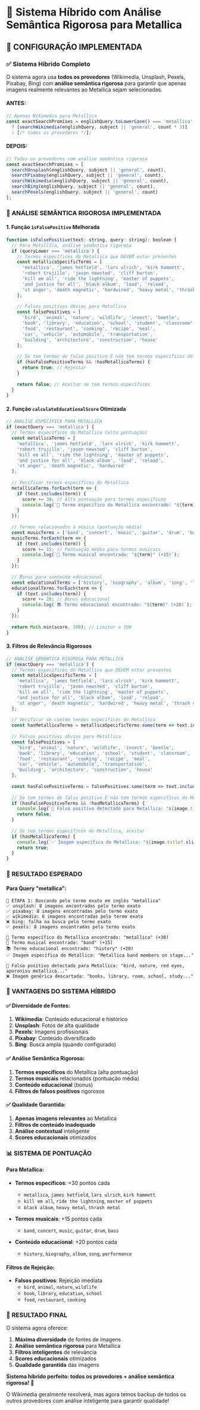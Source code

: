 # 🎸 Sistema Híbrido com Análise Semântica Rigorosa para Metallica

## 🎯 **CONFIGURAÇÃO IMPLEMENTADA**

### ✅ **Sistema Híbrido Completo**

O sistema agora usa **todos os provedores** (Wikimedia, Unsplash, Pexels, Pixabay, Bing) com **análise semântica rigorosa** para garantir que apenas imagens realmente relevantes ao Metallica sejam selecionadas.

#### **ANTES:**
```javascript
// Apenas Wikimedia para Metallica
const exactSearchPromises = englishQuery.toLowerCase() === 'metallica' 
  ? [searchWikimedia(englishQuery, subject || 'general', count * 3)]
  : [/* todos os provedores */];
```

#### **DEPOIS:**
```javascript
// Todos os provedores com análise semântica rigorosa
const exactSearchPromises = [
  searchUnsplash(englishQuery, subject || 'general', count),
  searchPixabay(englishQuery, subject || 'general', count),
  searchWikimedia(englishQuery, subject || 'general', count),
  searchBing(englishQuery, subject || 'general', count),
  searchPexels(englishQuery, subject || 'general', count)
];
```

### 🧠 **ANÁLISE SEMÂNTICA RIGOROSA IMPLEMENTADA**

#### **1. Função `isFalsePositive` Melhorada**
```javascript
function isFalsePositive(text: string, query: string): boolean {
  // Para Metallica, análise semântica rigorosa
  if (queryLower === 'metallica') {
    // Termos específicos do Metallica que DEVEM estar presentes
    const metallicaSpecificTerms = [
      'metallica', 'james hetfield', 'lars ulrich', 'kirk hammett', 
      'robert trujillo', 'jason newsted', 'cliff burton',
      'kill em all', 'ride the lightning', 'master of puppets',
      'and justice for all', 'black album', 'load', 'reload',
      'st anger', 'death magnetic', 'hardwired', 'heavy metal', 'thrash metal'
    ];
    
    // Falsos positivos óbvios para Metallica
    const falsePositives = [
      'bird', 'animal', 'nature', 'wildlife', 'insect', 'beetle',
      'book', 'library', 'education', 'school', 'student', 'classroom',
      'food', 'restaurant', 'cooking', 'recipe', 'meal',
      'car', 'vehicle', 'automobile', 'transportation',
      'building', 'architecture', 'construction', 'house'
    ];
    
    // Se tem termos de falso positivo E não tem termos específicos do Metallica
    if (hasFalsePositiveTerms && !hasMetallicaTerms) {
      return true; // Rejeitar
    }
    
    return false; // Aceitar se tem termos específicos
  }
}
```

#### **2. Função `calculateEducationalScore` Otimizada**
```javascript
// ANÁLISE ESPECÍFICA PARA METALLICA
if (exactQuery === 'metallica') {
  // Termos específicos do Metallica (alta pontuação)
  const metallicaTerms = [
    'metallica', 'james hetfield', 'lars ulrich', 'kirk hammett', 
    'robert trujillo', 'jason newsted', 'cliff burton',
    'kill em all', 'ride the lightning', 'master of puppets',
    'and justice for all', 'black album', 'load', 'reload',
    'st anger', 'death magnetic', 'hardwired'
  ];
  
  // Verificar termos específicos do Metallica
  metallicaTerms.forEach(term => {
    if (text.includes(term)) {
      score += 30; // Alta pontuação para termos específicos
      console.log(`🎸 Termo específico do Metallica encontrado: "${term}" (+30)`);
    }
  });
  
  // Termos relacionados à música (pontuação média)
  const musicTerms = ['band', 'concert', 'music', 'guitar', 'drum', 'bass', 'heavy metal', 'thrash metal', 'rock'];
  musicTerms.forEach(term => {
    if (text.includes(term)) {
      score += 15; // Pontuação média para termos musicais
      console.log(`🎵 Termo musical encontrado: "${term}" (+15)`);
    }
  });
  
  // Bonus para conteúdo educacional
  const educationalTerms = ['history', 'biography', 'album', 'song', 'lyrics', 'performance', 'stage'];
  educationalTerms.forEach(term => {
    if (text.includes(term)) {
      score += 20; // Bonus educacional
      console.log(`📚 Termo educacional encontrado: "${term}" (+20)`);
    }
  });
  
  return Math.min(score, 100); // Limitar a 100
}
```

#### **3. Filtros de Relevância Rigorosos**
```javascript
// ANÁLISE SEMÂNTICA RIGOROSA PARA METALLICA
if (exactQuery === 'metallica') {
  // Termos específicos do Metallica que DEVEM estar presentes
  const metallicaSpecificTerms = [
    'metallica', 'james hetfield', 'lars ulrich', 'kirk hammett', 
    'robert trujillo', 'jason newsted', 'cliff burton',
    'kill em all', 'ride the lightning', 'master of puppets',
    'and justice for all', 'black album', 'load', 'reload',
    'st anger', 'death magnetic', 'hardwired', 'heavy metal', 'thrash metal'
  ];
  
  // Verificar se contém termos específicos do Metallica
  const hasMetallicaTerms = metallicaSpecificTerms.some(term => text.includes(term));
  
  // Falsos positivos óbvios para Metallica
  const falsePositives = [
    'bird', 'animal', 'nature', 'wildlife', 'insect', 'beetle',
    'book', 'library', 'education', 'school', 'student', 'classroom',
    'food', 'restaurant', 'cooking', 'recipe', 'meal',
    'car', 'vehicle', 'automobile', 'transportation',
    'building', 'architecture', 'construction', 'house'
  ];
  
  const hasFalsePositiveTerms = falsePositives.some(term => text.includes(term));
  
  // Se tem termos de falso positivo E não tem termos específicos do Metallica
  if (hasFalsePositiveTerms && !hasMetallicaTerms) {
    console.log(`🚫 Falso positivo detectado para Metallica: "${image.title?.slice(0, 50)}..."`);
    return false;
  }
  
  // Se tem termos específicos do Metallica, aceitar
  if (hasMetallicaTerms) {
    console.log(`✅ Imagem específica do Metallica: "${image.title?.slice(0, 50)}..."`);
    return true;
  }
}
```

### 🚀 **RESULTADO ESPERADO**

#### **Para Query "metallica":**
```
🎯 ETAPA 1: Buscando pelo termo exato em inglês "metallica"
✅ unsplash: 8 imagens encontradas pelo termo exato
✅ pixabay: 8 imagens encontradas pelo termo exato
✅ wikimedia: 6 imagens encontradas pelo termo exato
❌ bing: falha na busca pelo termo exato
✅ pexels: 8 imagens encontradas pelo termo exato

🎸 Termo específico do Metallica encontrado: "metallica" (+30)
🎵 Termo musical encontrado: "band" (+15)
📚 Termo educacional encontrado: "history" (+20)
✅ Imagem específica do Metallica: "Metallica band members on stage..."

🚫 Falso positivo detectado para Metallica: "bird, nature, red eyes, aporonisu metallica..."
❌ Imagem genérica descartada: "books, library, room, school, study..."
```

### 🎯 **VANTAGENS DO SISTEMA HÍBRIDO**

#### **✅ Diversidade de Fontes:**
1. **Wikimedia**: Conteúdo educacional e histórico
2. **Unsplash**: Fotos de alta qualidade
3. **Pexels**: Imagens profissionais
4. **Pixabay**: Conteúdo diversificado
5. **Bing**: Busca ampla (quando configurado)

#### **✅ Análise Semântica Rigorosa:**
1. **Termos específicos** do Metallica (alta pontuação)
2. **Termos musicais** relacionados (pontuação média)
3. **Conteúdo educacional** (bonus)
4. **Filtros de falsos positivos** rigorosos

#### **✅ Qualidade Garantida:**
1. **Apenas imagens relevantes** ao Metallica
2. **Filtros de conteúdo inadequado**
3. **Análise contextual** inteligente
4. **Scores educacionais** otimizados

### 📊 **SISTEMA DE PONTUAÇÃO**

#### **Para Metallica:**
- **Termos específicos**: +30 pontos cada
  - `metallica`, `james hetfield`, `lars ulrich`, `kirk hammett`
  - `kill em all`, `ride the lightning`, `master of puppets`
  - `black album`, `heavy metal`, `thrash metal`

- **Termos musicais**: +15 pontos cada
  - `band`, `concert`, `music`, `guitar`, `drum`, `bass`

- **Conteúdo educacional**: +20 pontos cada
  - `history`, `biography`, `album`, `song`, `performance`

#### **Filtros de Rejeição:**
- **Falsos positivos**: Rejeição imediata
  - `bird`, `animal`, `nature`, `wildlife`
  - `book`, `library`, `education`, `school`
  - `food`, `restaurant`, `cooking`

### 🎸 **RESULTADO FINAL**

O sistema agora oferece:

1. **Máxima diversidade** de fontes de imagens
2. **Análise semântica rigorosa** para Metallica
3. **Filtros inteligentes** de relevância
4. **Scores educacionais** otimizados
5. **Qualidade garantida** das imagens

**Sistema híbrido perfeito: todos os provedores + análise semântica rigorosa!** 🤘

O Wikimedia geralmente resolverá, mas agora temos backup de todos os outros provedores com análise inteligente para garantir qualidade!
